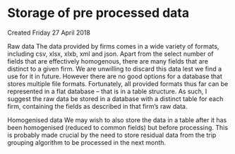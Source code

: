 # Storage of pre processed data
Created Friday 27 April 2018

Raw data
The data provided by firms comes in a wide variety of formats, including csv, xlsx, xlxb, xml and json. Apart from the select number of fields that are effectively homogenous, there are many fields that are distinct to a given firm. We are unwilling to discard this data lest we find a use for it in future.
However there are no good options for a database that stores multiple file formats. Fortunately, all provided formats thus far can be represented in a flat database – that is in a table structure. As such, I suggest the raw data be stored in a database with a distinct table for each firm, containing the fields as described in that firm’s raw data.

Homogenised data
We may wish to also store the data in a table after it has been homogenised (reduced to common fields) but before processing. This is probably made crucial by the need to store residual data from the trip grouping algorithm to be processed in the next month.


